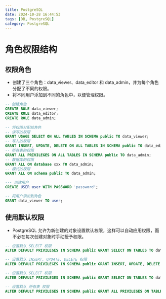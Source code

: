 ```yaml
---
title: PostgreSQL
date: 2024-10-28 16:44:53
tags: [DB, PostgreSQL]
category: PostgreSQL
---
```


# 角色权限结构

## 权限角色

* 创建了三个角色：data_viewer、data_editor 和 data_admin，并为每个角色分配了不同的权限。
* 将不同用户添加到不同的角色中，以便管理权限。

```sql
-- 创建角色
CREATE ROLE data_viewer;
CREATE ROLE data_editor;
CREATE ROLE data_admin;
 
-- 将权限分配给角色
-- 读写的权限
GRANT USAGE SELECT ON ALL TABLES IN SCHEMA public TO data_viewer;
-- 写入的权限
GRANT INSERT, UPDATE, DELETE ON ALL TABLES IN SCHEMA public TO data_editor;
-- 所有表的权限
GRANT ALL PRIVILEGES ON ALL TABLES IN SCHEMA public TO data_admin;
-- 数据库的权限
GRANT ALL ON database xxx TO data_admin;
-- 模式的权限
GRANT ALL ON schema public TO data_admin;

--- 创建用户
CREATE USER user WITH PASSWORD 'password';

-- 将用户添加到角色
GRANT data_viewer TO user;
```

## 使用默认权限

* PostgreSQL 允许为新创建的对象设置默认权限，这样可以自动应用权限，而不必在每次创建对象时手动授予权限。

```sql
-- 设置默认 SELECT 权限
ALTER DEFAULT PRIVILEGES IN SCHEMA public GRANT SELECT ON TABLES TO data_viewer;

-- 设置默认 INSERT, UPDATE, DELETE 权限
ALTER DEFAULT PRIVILEGES IN SCHEMA public GRANT INSERT, UPDATE, DELETE ON TABLES TO data_editor;

-- 设置默认 SELECT 权限
ALTER DEFAULT PRIVILEGES IN SCHEMA public GRANT SELECT ON TABLES TO data_viewer;

-- 设置默认 所有表 权限
ALTER DEFAULT PRIVILEGES IN SCHEMA public GRANT ALL PRIVILEGES ON TABLES TO data_admin;
```